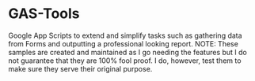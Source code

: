 # GAS-Tools
Google App Scripts to extend and simplify tasks such as gathering data from Forms and outputting a professional looking report. NOTE: These samples are created and maintained as I go needing the features but I do not guarantee that they are 100% fool proof. I do, however, test them to make sure they serve their original purpose. 
